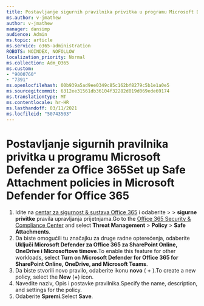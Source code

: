 ```yaml
---
title: Postavljanje sigurnih pravilnika privitka u programu Microsoft Defender za Office 365
ms.author: v-jmathew
author: v-jmathew
manager: dansimp
audience: Admin
ms.topic: article
ms.service: o365-administration
ROBOTS: NOINDEX, NOFOLLOW
localization_priority: Normal
ms.collection: Adm_O365
ms.custom:
- "9000760"
- "7391"
ms.openlocfilehash: 00b939a5ad9ee0349c85c162bf8279c5b1e1a0e5
ms.sourcegitcommit: 6312ee31561db36104f32282d019d069ede69174
ms.translationtype: MT
ms.contentlocale: hr-HR
ms.lasthandoff: 03/11/2021
ms.locfileid: "50743503"
---
```

# <a name="set-up-safe-attachment-policies-in-microsoft-defender-for-office-365"></a><span data-ttu-id="d99b4-102">Postavljanje sigurnih pravilnika privitka u programu Microsoft Defender za Office 365</span><span class="sxs-lookup"><span data-stu-id="d99b4-102">Set up Safe Attachment policies in Microsoft Defender for Office 365</span></span>

1. <span data-ttu-id="d99b4-103">Idite na [centar za sigurnost & sustava Office 365](https://go.microsoft.com/fwlink/p/?linkid=2077143) i odaberite   >    >  **sigurne privitke** pravila upravljanja prijetnjama.</span><span class="sxs-lookup"><span data-stu-id="d99b4-103">Go to the [Office 365 Security & Compliance Center](https://go.microsoft.com/fwlink/p/?linkid=2077143) and select **Threat Management** > **Policy** > **Safe Attachments**.</span></span>
2. <span data-ttu-id="d99b4-104">Da biste omogućili tu značajku za druge radne opterećenja, odaberite **Uključi Microsoft Defender za Office 365 za SharePoint Online, OneDrive i Microsoftove timove**.</span><span class="sxs-lookup"><span data-stu-id="d99b4-104">To enable this feature for other workloads, select **Turn on Microsoft Defender for Office 365 for SharePoint Online, OneDrive, and Microsoft Teams**.</span></span>
3. <span data-ttu-id="d99b4-105">Da biste stvorili novo pravilo, odaberite ikonu **novo** ( **+** ).</span><span class="sxs-lookup"><span data-stu-id="d99b4-105">To create a new policy, select the **New** (**+**) icon.</span></span>
4. <span data-ttu-id="d99b4-106">Navedite naziv, Opis i postavke pravilnika.</span><span class="sxs-lookup"><span data-stu-id="d99b4-106">Specify the name, description, and settings for the policy.</span></span>
5. <span data-ttu-id="d99b4-107">Odaberite **Spremi**.</span><span class="sxs-lookup"><span data-stu-id="d99b4-107">Select **Save**.</span></span>
